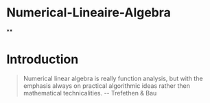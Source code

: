 # Numerical-Lineaire-Algebra
**

# Introduction

> Numerical linear algebra is really function analysis, but with the emphasis always on practical algorithmic ideas rather then mathematical technicalities. -- Trefethen & Bau
